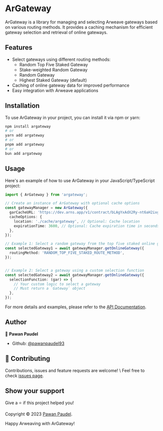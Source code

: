 # ArGateway

ArGateway is a library for managing and selecting Arweave gateways based on various routing methods. It provides a caching mechanism for efficient gateway selection and retrieval of online gateways.

## Features

- Select gateways using different routing methods:
  - Random Top Five Staked Gateway
  - Stake-weighted Random Gateway
  - Random Gateway
  - Highest Staked Gateway (default)
- Caching of online gateway data for improved performance
- Easy integration with Arweave applications

## Installation

To use ArGateway in your project, you can install it via npm or yarn:

```bash
npm install argateway
# or
yarn add argateway
# or
pnpm add argateway
# or
bun add argateway
```

## Usage

Here's an example of how to use ArGateway in your JavaScript/TypeScript project:

```typescript
import { ArGateway } from 'argateway';

// Create an instance of ArGateway with optional cache options
const gatewayManager = new ArGateway({
  garCacheURL: 'https://dev.arns.app/v1/contract/bLAgYxAdX2Ry-nt6aH2ixgvJXbpsEYm28NgJgyqfs-U/gateways', // Optional: Gateway Address Registry cache URL
  cacheOptions: {
    location: './cache/argateway', // Optional: Cache location
    expirationTime: 3600, // Optional: Cache expiration time in seconds
  },
});

// Example 1: Select a random gateway from the top five staked online gateways
const selectedGateway1 = await gatewayManager.getOnlineGateway({
  routingMethod: 'RANDOM_TOP_FIVE_STAKED_ROUTE_METHOD',
});


// Example 2: Select a gateway using a custom selection function
const selectedGateway2 = await gatewayManager.getOnlineGateway({
  selectionFunction: (gar) => {
    // Your custom logic to select a gateway
    // Must return a `Gateway` object
  },
});
```

For more details and examples, please refer to the [API Documentation](./Api.md).

## Author

👤 **Pawan Paudel**

- Github: [@pawanpaudel93](https://github.com/pawanpaudel93)

## 🤝 Contributing

Contributions, issues and feature requests are welcome! \ Feel free to check [issues page](https://github.com/pawanpaudel93/argateway/issues).

## Show your support

Give a ⭐️ if this project helped you!

Copyright © 2023 [Pawan Paudel](https://github.com/pawanpaudel93).

Happy Arweaving with ArGateway!
